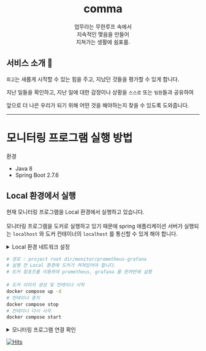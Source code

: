 <h1 align="middle"> comma</h1>

 <p align="middle">업무라는 무한루프 속에서 <br> 지속적인 맺음을 만들어 <br> 지쳐가는 생활에 쉼표를.</p>


## 서비스 소개 📝

`회고`는 새롭게 시작할 수 있는 힘을 주고, 지났던 것들을 평가할 수 있게 합니다.

지난 일들을 확인하고, 지난 일에 대한 감정이나 상황을 `스스로` 또는 `팀원`들과 공유하여

앞으로 더 나은 우리가 되기 위해 어떤 것을 해야하는지 찾을 수 있도록 도와줍니다.

---

# 모니터링 프로그램 실행 방법
환경
- Java 8
- Spring Boot 2.7.6

## Local 환경에서 실행

현재 모니터링 프로그램을 Local 환경에서 실행하고 있습니다. <br>
<br>
모니터링 프로그램을 도커로 실행하고 있기 때문에 spring 애플리케이션 서버가 실행되는 `localhost` 와 도커 컨테이너의 `localhost` 를 통신할 수 있게 해야 합니다.
<details>
<summary> Local 환경 네트워크 설정 </summary>
<div markdown="1">

(도커를 실행할 때 `--network host` 옵션을 이용하면 로컬 환경과 동일한 네트워크에서 컨테이너를 실행한다고 하나 연결에 실패하였습니다. 추후 방법을 찾아 수정할 예정입니다.)

현재 연결된 네트워크의 ip 주소를 지정해줍니다. ip 주소는 mac 기준 시스템 환경설정 -> 네트워크에서 ip 주소를 확인합니다. 

![img.png](images/img.png)

해당 ip 주소를 `project root dir/monitor/prometheus-grafana/prometheus/config/prometheus.yml` 의 `scrape_configs` 에서 `targets` 부분에 작성해줍니다. (예시 : 172.30.1.60:8080)
<br><br>
프로메테우스가 spring 애플리케이션이 실행되고 있는 로컬 환경을 바라보게 됩니다.
</div>
</details>

```bash
# 경로 : project root dir/monitor/prometheus-grafana
# 실행 전 Local 환경에 도커가 켜져있어야 합니다.
# 도커 컴포즈를 이용하여 prometheus, grafana 를 한꺼번에 실행

# 도커 이미지 생성 및 컨테이너 시작
docker compose up -d
# 컨테이너 중지
docker compose stop
# 컨테이너 다시 시작
docker compose start
```

<details>
<summary> 모니터링 프로그램 연결 확인 </summary>
<div markdown="1">

1. 브라우저를 실행합니다.
2. `http://localhost:9090` 로 프로메테우스를 실행합니다. status -> targets 에서 연결을 확인합니다. <br>
   ![img_1.png](images/img_1.png)
3. `http://localhost:3000` 로 그라파나를 실행합니다. 처음 실행시 id/pw 를 **admin/admin** 으로 접속합니다. 비밀번호를 한 번 바꾼 뒤 `Welcome To Grafana` 페이지를 보게됩니다. <br>
   ![img_2.png](images/img_2.png)
4. 그라파나에서 data source(프로메테우스) 를 연결합니다. 왼쪽 아래의 톱니바퀴를 눌러 `Data sources` 에 접근합니다. Settings 의 HTTP URL에 `http://{ip address}:9090` 을 입력하여 프로메테우스를 연결합니다.
5. 그라파나에서 프로메테우스가 수집한 메트릭을 보기 위해 `Dashboard` 를 띄워주어야합니다. Dashboards -> import 에서 `import via grafan.com` 에 `6756` 을 입력하여 대시보드를 만들어줍니다. (6756은 spring boot statistics 를 보여주는 대시보드 템플릿 id입니다.) <br>
   ![img_3.png](images/img_3.png)

</div>
</details>


[![Hits](https://hits.seeyoufarm.com/api/count/incr/badge.svg?url=https%3A%2F%2Fgithub.com%2Fdonggi-lee-bit%2Fcomma&count_bg=%2379C83D&title_bg=%23555555&icon=&icon_color=%23E7E7E7&title=hits&edge_flat=false)](https://hits.seeyoufarm.com)
